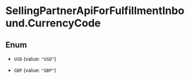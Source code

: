 # SellingPartnerApiForFulfillmentInbound.CurrencyCode

## Enum


* `USD` (value: `"USD"`)

* `GBP` (value: `"GBP"`)


